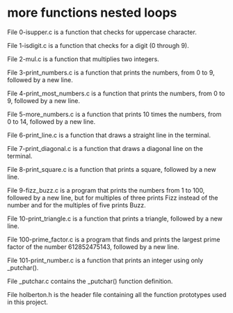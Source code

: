 # more functions nested loops

File 0-isupper.c is a function that checks for uppercase character.



File 1-isdigit.c is a function that checks for a digit (0 through 9).



File 2-mul.c is a function that multiplies two integers.



File 3-print_numbers.c is a function that prints the numbers, from 0 to 9, followed by a new line.



File 4-print_most_numbers.c is a function that prints the numbers, from 0 to 9, followed by a new line.



File 5-more_numbers.c is a function that prints 10 times the numbers, from 0 to 14, followed by a new line.



File 6-print_line.c is a function that draws a straight line in the terminal.



File 7-print_diagonal.c is a function that draws a diagonal line on the terminal.



File 8-print_square.c is a function that prints a square, followed by a new line.



File 9-fizz_buzz.c is a program that prints the numbers from 1 to 100, followed by a new line, but for multiples of three prints Fizz instead of the number and for the multiples of five prints Buzz.



File 10-print_triangle.c is a function that prints a triangle, followed by a new line.



File 100-prime_factor.c is a program that finds and prints the largest prime factor of the number 612852475143, followed by a new line.



File 101-print_number.c is a function that prints an integer using only _putchar().



File _putchar.c contains the _putchar() function definition.



File holberton.h is the header file containing all the function prototypes used in this project.
